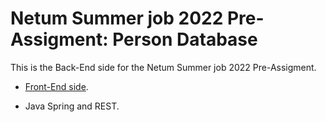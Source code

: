 # Netum Summer job 2022 Pre-Assigment: Person Database

This is the Back-End side for the Netum Summer job 2022 Pre-Assigment.

- [Front-End side](https://github.com/otsojm/netum-summer-2022-front-end).

- Java Spring and REST.
